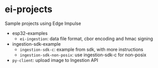 # ei-projects
Sample projects using Edge Impulse 

* esp32-examples
  * `ei-ingestion`: data file format, cbor encoding and hmac signing
* ingestion-sdk-example
  * `ingestion-sdk-c`: example from sdk, with more instructions
  * `ingestion-sdk-non-posix`: use ingestion-sdk-c for non-posix
* `py-client`: upload image to Ingestion API
